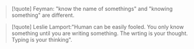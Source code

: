 > [!quote]
> Feyman: "know the name of somethings" and "knowing something" are different.

> [!quote]
> Leslie Lamport:"Human can be easily fooled. You only know something until you are writing something. The wrting is your thought. Typing is your thinking".




